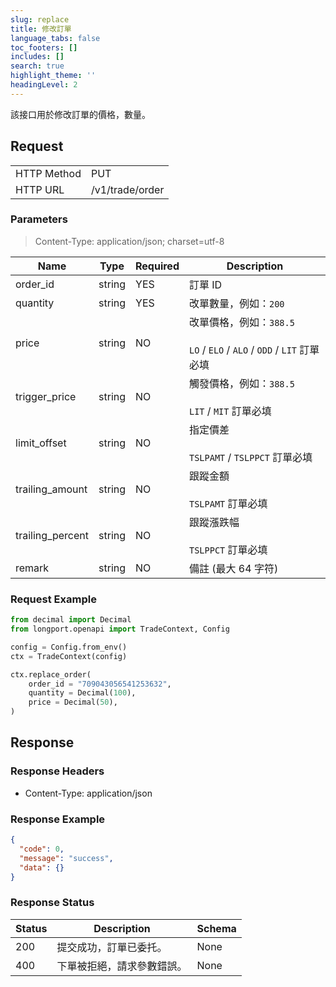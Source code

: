 ```yaml
---
slug: replace
title: 修改訂單
language_tabs: false
toc_footers: []
includes: []
search: true
highlight_theme: ''
headingLevel: 2
---
```


該接口用於修改訂單的價格，數量。

<SDKLinks module="trade" klass="TradeContext" method="replace_order" />

##

## Request

<table className="http-basic">
<tbody>
<tr><td className="http-basic-key">HTTP Method</td><td>PUT</td></tr>
<tr><td className="http-basic-key">HTTP URL</td><td>/v1/trade/order </td></tr>
</tbody>
</table>

### Parameters

> Content-Type: application/json; charset=utf-8

| Name             | Type   | Required | Description                                                                     |
| ---------------- | ------ | -------- | ------------------------------------------------------------------------------- |
| order_id         | string | YES      | 訂單 ID                                                                         |
| quantity         | string | YES      | 改單數量，例如：`200`                                                           |
| price            | string | NO       | 改單價格，例如：`388.5`<br/><br/> `LO` / `ELO` / `ALO` / `ODD` / `LIT` 訂單必填 |
| trigger_price    | string | NO       | 觸發價格，例如：`388.5`<br/><br/> `LIT` / `MIT` 訂單必填                        |
| limit_offset     | string | NO       | 指定價差<br/><br/> `TSLPAMT` / `TSLPPCT` 訂單必填                               |
| trailing_amount  | string | NO       | 跟蹤金額<br/><br/> `TSLPAMT` 訂單必填                                           |
| trailing_percent | string | NO       | 跟蹤漲跌幅<br/><br/> `TSLPPCT` 訂單必填                                         |
| remark           | string | NO       | 備註 (最大 64 字符)                                                             |

### Request Example

```python
from decimal import Decimal
from longport.openapi import TradeContext, Config

config = Config.from_env()
ctx = TradeContext(config)

ctx.replace_order(
    order_id = "709043056541253632",
    quantity = Decimal(100),
    price = Decimal(50),
)
```

## Response

### Response Headers

- Content-Type: application/json

### Response Example

```json
{
  "code": 0,
  "message": "success",
  "data": {}
}
```

### Response Status

| Status | Description                | Schema |
| ------ | -------------------------- | ------ |
| 200    | 提交成功，訂單已委托。     | None   |
| 400    | 下單被拒絕，請求參數錯誤。 | None   |

<aside className="success">
</aside>
